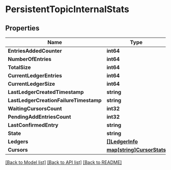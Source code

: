 # PersistentTopicInternalStats

## Properties

Name | Type | Description | Notes
------------ | ------------- | ------------- | -------------
**EntriesAddedCounter** | **int64** |  | [optional] 
**NumberOfEntries** | **int64** |  | [optional] 
**TotalSize** | **int64** |  | [optional] 
**CurrentLedgerEntries** | **int64** |  | [optional] 
**CurrentLedgerSize** | **int64** |  | [optional] 
**LastLedgerCreatedTimestamp** | **string** |  | [optional] 
**LastLedgerCreationFailureTimestamp** | **string** |  | [optional] 
**WaitingCursorsCount** | **int32** |  | [optional] 
**PendingAddEntriesCount** | **int32** |  | [optional] 
**LastConfirmedEntry** | **string** |  | [optional] 
**State** | **string** |  | [optional] 
**Ledgers** | [**[]LedgerInfo**](LedgerInfo.md) |  | [optional] 
**Cursors** | [**map[string]CursorStats**](CursorStats.md) |  | [optional] 

[[Back to Model list]](../README.md#documentation-for-models) [[Back to API list]](../README.md#documentation-for-api-endpoints) [[Back to README]](../README.md)


